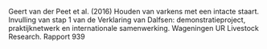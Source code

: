 Geert van der Peet et al. (2016) Houden van varkens met een intacte staart. Invulling van stap 1 van de Verklaring van Dalfsen: demonstratieproject, praktijknetwerk en internationale samenwerking. Wageningen UR Livestock Research. Rapport 939
